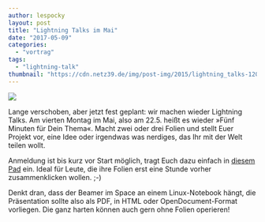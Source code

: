 ```yaml
---
author: lespocky
layout: post
title: "Lightning Talks im Mai"
date: "2017-05-09"
categories: 
  - "vortrag"
tags: 
  - "lightning-talk"
thumbnail: "https://cdn.netz39.de/img/post-img/2015/lightning_talks-1209x486.jpg"
---
```


![](https://cdn.netz39.de/img/post-img/2015/lightning_talks-1209x486.jpg)

Lange verschoben, aber jetzt fest geplant: wir machen wieder Lightning Talks. Am vierten Montag im Mai, also am 22.5. heißt es wieder »Fünf Minuten für Dein Thema«. Macht zwei oder drei Folien und stellt Euer Projekt vor, eine Idee oder irgendwas was nerdiges, das Ihr mit der Welt teilen wollt.

Anmeldung ist bis kurz vor Start möglich, tragt Euch dazu einfach in [diesem Pad](https://pad.n39.eu/p/2017-05-22_talks) ein. Ideal für Leute, die ihre Folien erst eine Stunde vorher zusammenklicken wollen. ;-)

Denkt dran, dass der Beamer im Space an einem Linux-Notebook hängt, die Präsentation sollte also als PDF, in HTML oder OpenDocument-Format vorliegen. Die ganz harten können auch gern ohne Folien operieren!
